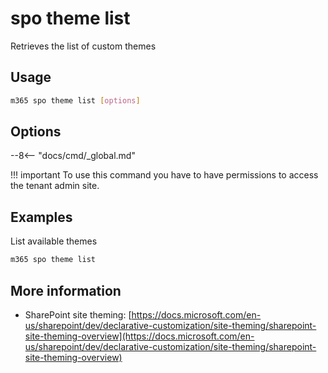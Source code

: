 # spo theme list

Retrieves the list of custom themes

## Usage

```sh
m365 spo theme list [options]
```

## Options

--8<-- "docs/cmd/_global.md"

!!! important
    To use this command you have to have permissions to access the tenant admin site.

## Examples

List available themes

```sh
m365 spo theme list
```

## More information

- SharePoint site theming: [https://docs.microsoft.com/en-us/sharepoint/dev/declarative-customization/site-theming/sharepoint-site-theming-overview](https://docs.microsoft.com/en-us/sharepoint/dev/declarative-customization/site-theming/sharepoint-site-theming-overview)